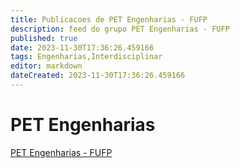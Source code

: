 ```yaml
---
title: Publicacoes de PET Engenharias - FUFP
description: feed do grupo PET Engenharias - FUFP
published: true
date: 2023-11-30T17:36:26.459166
tags: Engenharias,Interdisciplinar
editor: markdown
dateCreated: 2023-11-30T17:36:26.459166
---
```


# PET Engenharias
[PET Engenharias - FUFP](/grupo/53PETEngenhariasFUFP.md)